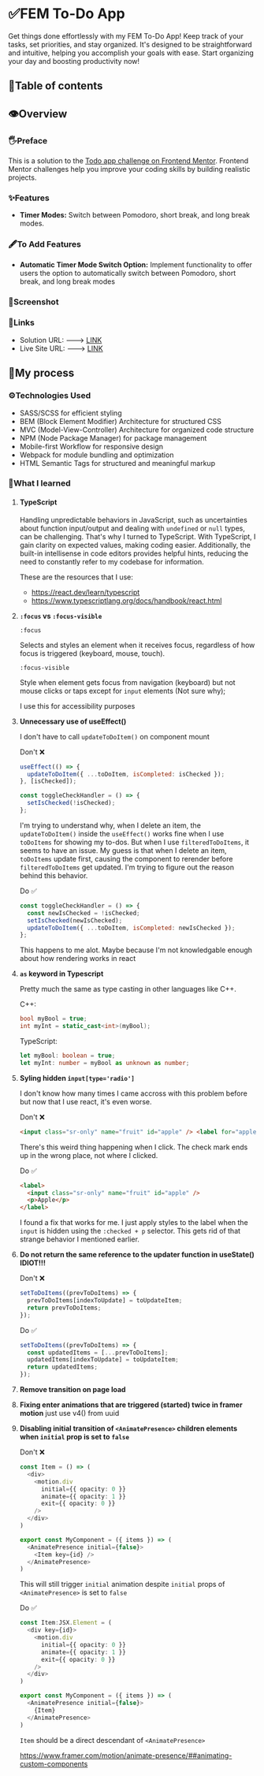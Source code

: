 # ✅FEM To-Do App

Get things done effortlessly with my FEM To-Do App! Keep track of your tasks, set priorities, and stay organized. It's designed to be straightforward and intuitive, helping you accomplish your goals with ease. Start organizing your day and boosting productivity now!

## 📃Table of contents

<!-- - [Overview](#overview)
  - [Preface](#preface)
  - [Features](#features)
  - [To Add Features](#to-add-features)
  - [Screenshot](#screenshot)
  - [Links](#links)
- [My process](#my-process)
  - [Built with](#built-with)
  - [What I learned](#what-i-learned) -->

## 👁️Overview

### 🖐️Preface

This is a solution to the [Todo app challenge on Frontend Mentor](https://www.frontendmentor.io/challenges/todo-app-Su1_KokOW). Frontend Mentor challenges help you improve your coding skills by building realistic projects.

### ✨Features

- **Timer Modes:** Switch between Pomodoro, short break, and long break modes.

### 🖋️To Add Features

- **Automatic Timer Mode Switch Option:** Implement functionality to offer users the option to automatically switch between Pomodoro, short break, and long break modes

### 📸Screenshot

<!-- ![](./preview/screenshot.png) -->

### 🔗Links

- Solution URL: ---> [LINK](https://www.frontendmentor.io/solutions/fem-pomodoro-app-using-html-css-and-vanilla-javascript-g8E78rx7dm)
- Live Site URL: ---> [LINK](https://fempomodoro.netlify.app/)

## 🚛My process

### ⚙️Technologies Used

- SASS/SCSS for efficient styling
- BEM (Block Element Modifier) Architecture for structured CSS
- MVC (Model-View-Controller) Architecture for organized code structure
- NPM (Node Package Manager) for package management
- Mobile-first Workflow for responsive design
- Webpack for module bundling and optimization
- HTML Semantic Tags for structured and meaningful markup

### 🧠What I learned

1. #### **TypeScript**

   Handling unpredictable behaviors in JavaScript, such as uncertainties about function input/output and dealing with `undefined` or `null` types, can be challenging. That's why I turned to TypeScript. With TypeScript, I gain clarity on expected values, making coding easier. Additionally, the built-in intellisense in code editors provides helpful hints, reducing the need to constantly refer to my codebase for information.

   These are the resources that I use:

   - <https://react.dev/learn/typescript>
   - <https://www.typescriptlang.org/docs/handbook/react.html>

2. **`:focus` vs `:focus-visible`**

   `:focus`

   Selects and styles an element when it receives focus, regardless of how focus is triggered (keyboard, mouse, touch).

   `:focus-visible`

   Style when element gets focus from navigation (keyboard) but not mouse clicks or taps except for `input` elements (Not sure why);

   I use this for accessibility purposes

3. **Unnecessary use of useEffect()**

   I don't have to call `updateToDoItem()` on component mount

   Don't ❌

   ```js
   useEffect(() => {
     updateToDoItem({ ...toDoItem, isCompleted: isChecked });
   }, [isChecked]);

   const toggleCheckHandler = () => {
     setIsChecked(!isChecked);
   };
   ```

   I'm trying to understand why, when I delete an item, the `updateToDoItem()` inside the `useEffect()` works fine when I use `toDoItems` for showing my to-dos. But when I use `filteredToDoItems`, it seems to have an issue. My guess is that when I delete an item, `toDoItems` update first, causing the component to rerender before `filteredToDoItems` get updated. I'm trying to figure out the reason behind this behavior.

   Do ✅

   ```js
   const toggleCheckHandler = () => {
     const newIsChecked = !isChecked;
     setIsChecked(newIsChecked);
     updateToDoItem({ ...toDoItem, isCompleted: newIsChecked });
   };
   ```

   This happens to me alot. Maybe because I'm not knowledgable enough about how rendering works in react

4. **`as` keyword in Typescript**

   Pretty much the same as type casting in other languages like C++.

   C++:

   ```c++
   bool myBool = true;
   int myInt = static_cast<int>(myBool);
   ```

   TypeScript:

   ```typescript
   let myBool: boolean = true;
   let myInt: number = myBool as unknown as number;
   ```

5. **Syling hidden `input[type='radio']`**

   I don't know how many times I came accross with this problem before but now that I use react, it's even worse.

   Don't ❌

   ```html
   <input class="sr-only" name="fruit" id="apple" /> <label for="apple">Apple</label>
   ```

   There's this weird thing happening when I click. The check mark ends up in the wrong place, not where I clicked.

   Do ✅

   ```html
   <label>
     <input class="sr-only" name="fruit" id="apple" />
     <p>Apple</p>
   </label>
   ```

   I found a fix that works for me. I just apply styles to the label when the `input` is hidden using the `:checked + p` selector. This gets rid of that strange behavior I mentioned earlier.

6. **Do not return the same reference to the updater function in useState() IDIOT!!!**

   Don't ❌

   ```typescript
   setToDoItems((prevToDoItems) => {
     prevToDoItems[indexToUpdate] = toUpdateItem;
     return prevToDoItems;
   });
   ```

   Do ✅

   ```typescript
   setToDoItems((prevToDoItems) => {
     const updatedItems = [...prevToDoItems];
     updatedItems[indexToUpdate] = toUpdateItem;
     return updatedItems;
   });
   ```

7. **Remove transition on page load**
8. **Fixing enter animations that are triggered (started) twice in framer motion**
   just use v4() from uuid
9. **Disabling initial transition of `<AnimatePresence>` children elements when `initial` prop is set to `false`**

   Don't ❌

   ```typescript
   const Item = () => (
     <div>
       <motion.div
         initial={{ opacity: 0 }}
         animate={{ opacity: 1 }}
         exit={{ opacity: 0 }}
       />
     </div>
   )

   export const MyComponent = ({ items }) => (
     <AnimatePresence initial={false}>
       <Item key={id} />
     </AnimatePresence>
   )
   ```

   This will still trigger `initial` animation despite `initial` props of `<AnimatePresence>` is set to `false`

   Do ✅

   ```typescript
   const Item:JSX.Element = (
     <div key={id}>
       <motion.div
         initial={{ opacity: 0 }}
         animate={{ opacity: 1 }}
         exit={{ opacity: 0 }}
       />
     </div>
   )

   export const MyComponent = ({ items }) => (
     <AnimatePresence initial={false}>
       {Item}
     </AnimatePresence>
   )
   ```

   `Item` should be a direct descendant of `<AnimatePresence>`

   <https://www.framer.com/motion/animate-presence/##animating-custom-components>
